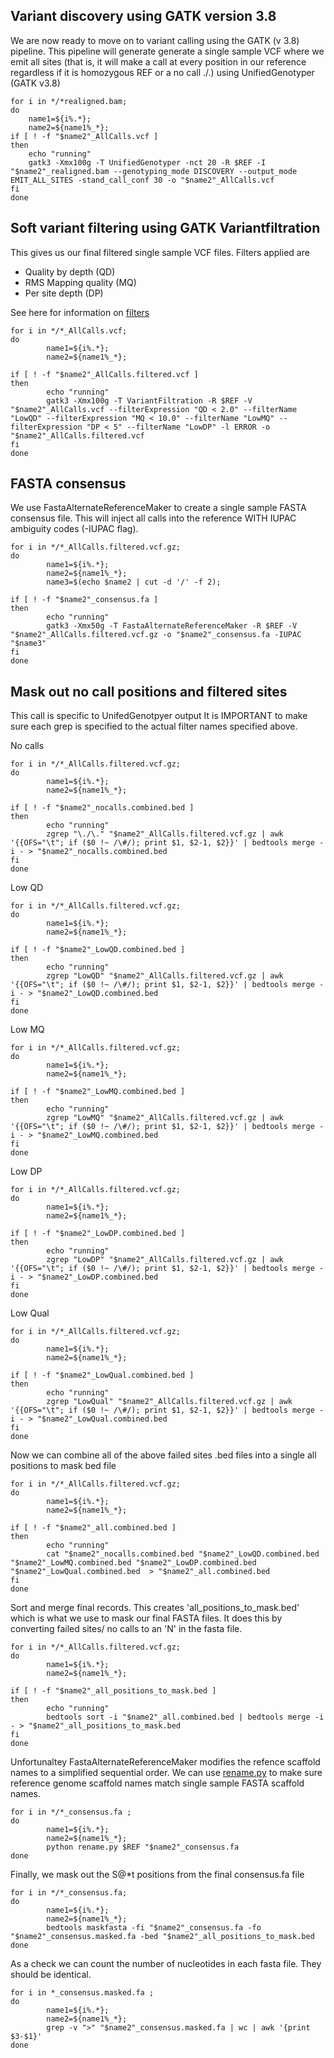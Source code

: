 ## Variant discovery using GATK version 3.8 
We are now ready to move on to variant calling using the GATK (v 3.8) pipeline.
This pipeline will generate generate a single sample VCF where we emit all sites (that is, it will make a call at every position in our reference regardless if it is homozygous REF or a no call ./.)
using UnifiedGenotyper (GATK v3.8)

```
for i in */*realigned.bam;
do
	name1=${i%.*};
	name2=${name1%_*};
if [ ! -f "$name2"_AllCalls.vcf ]
then
	echo "running"
	gatk3 -Xmx100g -T UnifiedGenotyper -nct 20 -R $REF -I "$name2"_realigned.bam --genotyping_mode DISCOVERY --output_mode EMIT_ALL_SITES -stand_call_conf 30 -o "$name2"_AllCalls.vcf
fi
done
```
## Soft variant filtering using GATK Variantfiltration
This gives us our final filtered single sample VCF files.
Filters applied are
- Quality by depth (QD)
- RMS Mapping quality (MQ)
- Per site depth (DP)

See here for information on [filters](https://gatk.broadinstitute.org/hc/en-us/articles/360035890471-Hard-filtering-germline-short-variantsjava)  
``` 
for i in */*_AllCalls.vcf;
do
        name1=${i%.*};
        name2=${name1%_*};

if [ ! -f "$name2"_AllCalls.filtered.vcf ]
then
        echo "running"
        gatk3 -Xmx100g -T VariantFiltration -R $REF -V "$name2"_AllCalls.vcf --filterExpression "QD < 2.0" --filterName "LowQD" --filterExpression "MQ < 10.0" --filterName "LowMQ" --filterExpression "DP < 5" --filterName "LowDP" -l ERROR -o "$name2"_AllCalls.filtered.vcf
fi
done
```
## FASTA consensus
We use FastaAlternateReferenceMaker to create a single sample FASTA consensus file. This will inject all calls into the reference 
WITH IUPAC ambiguity codes (-IUPAC flag).
```
for i in */*_AllCalls.filtered.vcf.gz;
do
        name1=${i%.*}; 
        name2=${name1%_*};
        name3=$(echo $name2 | cut -d '/' -f 2);
         
if [ ! -f "$name2"_consensus.fa ]
then
        echo "running"
        gatk3 -Xmx50g -T FastaAlternateReferenceMaker -R $REF -V "$name2"_AllCalls.filtered.vcf.gz -o "$name2"_consensus.fa -IUPAC "$name3"
fi
done
```

## Mask out no call positions and filtered sites
This call is specific to UnifedGenotpyer output
It is IMPORTANT to make sure each grep is specified to the actual filter names specified above.

No calls
```
for i in */*_AllCalls.filtered.vcf.gz;
do
        name1=${i%.*};
        name2=${name1%_*};

if [ ! -f "$name2"_nocalls.combined.bed ]
then
        echo "running"
        zgrep "\./\." "$name2"_AllCalls.filtered.vcf.gz | awk '{{OFS="\t"; if ($0 !~ /\#/); print $1, $2-1, $2}}' | bedtools merge -i - > "$name2"_nocalls.combined.bed
fi
done
```
Low QD
```
for i in */*_AllCalls.filtered.vcf.gz;
do
        name1=${i%.*};
        name2=${name1%_*};

if [ ! -f "$name2"_LowQD.combined.bed ]
then
        echo "running"
        zgrep "LowQD" "$name2"_AllCalls.filtered.vcf.gz | awk '{{OFS="\t"; if ($0 !~ /\#/); print $1, $2-1, $2}}' | bedtools merge -i - > "$name2"_LowQD.combined.bed
fi
done
```
Low MQ
```
for i in */*_AllCalls.filtered.vcf.gz;
do
        name1=${i%.*};
        name2=${name1%_*};

if [ ! -f "$name2"_LowMQ.combined.bed ]
then
        echo "running"
        zgrep "LowMQ" "$name2"_AllCalls.filtered.vcf.gz | awk '{{OFS="\t"; if ($0 !~ /\#/); print $1, $2-1, $2}}' | bedtools merge -i - > "$name2"_LowMQ.combined.bed
fi
done
```
Low DP
```
for i in */*_AllCalls.filtered.vcf.gz;
do
        name1=${i%.*};
        name2=${name1%_*};

if [ ! -f "$name2"_LowDP.combined.bed ]
then
        echo "running"
        zgrep "LowDP" "$name2"_AllCalls.filtered.vcf.gz | awk '{{OFS="\t"; if ($0 !~ /\#/); print $1, $2-1, $2}}' | bedtools merge -i - > "$name2"_LowDP.combined.bed
fi
done
```
Low Qual
```
for i in */*_AllCalls.filtered.vcf.gz;
do
        name1=${i%.*};
        name2=${name1%_*};

if [ ! -f "$name2"_LowQual.combined.bed ]
then
        echo "running"
        zgrep "LowQual" "$name2"_AllCalls.filtered.vcf.gz | awk '{{OFS="\t"; if ($0 !~ /\#/); print $1, $2-1, $2}}' | bedtools merge -i - > "$name2"_LowQual.combined.bed
fi
done
```
Now we can combine all of the above failed sites .bed files into a single all positions to mask bed file
```
for i in */*_AllCalls.filtered.vcf.gz;
do
        name1=${i%.*};
        name2=${name1%_*};

if [ ! -f "$name2"_all.combined.bed ]
then
        echo "running"
        cat "$name2"_nocalls.combined.bed "$name2"_LowQD.combined.bed "$name2"_LowMQ.combined.bed "$name2"_LowDP.combined.bed "$name2"_LowQual.combined.bed  > "$name2"_all.combined.bed
fi
done
```
Sort and merge final records. This creates 'all_positions_to_mask.bed' which is what we use to mask our final FASTA files. It does this by converting failed sites/ no calls 
to an 'N' in the fasta file.
```
for i in */*_AllCalls.filtered.vcf.gz;
do
        name1=${i%.*};
        name2=${name1%_*};

if [ ! -f "$name2"_all_positions_to_mask.bed ]
then
        echo "running"
        bedtools sort -i "$name2"_all.combined.bed | bedtools merge -i - > "$name2"_all_positions_to_mask.bed
fi
done
```
Unfortunaltey FastaAlternateReferenceMaker modifies the refence scaffold names to a simplified sequential order. We can use [rename.py](https://github.com/NathanaeldHerrera/Chipmunk-phylogenomics/blob/main/3.%20Variant%20Discovery%20and%20Fasta%20Consensus/rename.py) to make sure reference genome scaffold
names match single sample FASTA scaffold names.
```
for i in */*_consensus.fa ;
do
        name1=${i%.*};
        name2=${name1%_*};
        python rename.py $REF "$name2"_consensus.fa
done    
```
Finally, we mask out the S@*t positions from the final consensus.fa file
```
for i in */*_consensus.fa;
do
        name1=${i%.*};
        name2=${name1%_*};
        bedtools maskfasta -fi "$name2"_consensus.fa -fo "$name2"_consensus.masked.fa -bed "$name2"_all_positions_to_mask.bed
done
```
As a check we can count the number of nucleotides in each fasta file. They should be identical.
```
for i in *_consensus.masked.fa ;
do
        name1=${i%.*};
        name2=${name1%_*};
        grep -v ">" "$name2"_consensus.masked.fa | wc | awk '{print $3-$1}'
done
```
